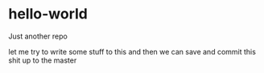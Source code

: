 # hello-world
Just another repo


let me try to write some stuff to this and then we can save and commit this shit up to the master 
